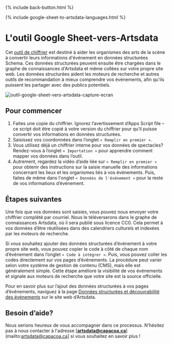 <p>{% include back-button.html %}</p>
{% include google-sheet-to-artsdata-languages.html %}

# L'outil Google Sheet-vers-Artsdata

Cet [outil de chiffrier](https://docs.google.com/spreadsheets/d/1szaf-gjoKSO2IhFw3y9cPwSUCfpHV7KhrHXo7MFx6mA/edit?usp=sharing) est destiné à aider les organismes des arts de la scène à convertir leurs informations d'événement en données structurées Schema. Ces données structurées peuvent ensuite être chargées dans le graphe de connaissances d'Artsdata et même collées sur votre propre site web. Les données structurées aident les moteurs de recherche et autres outils de recommandation à mieux comprendre vos événements, afin qu'ils puissent les partager avec des publics potentiels.  

 ![outil-google-sheet-vers-artsdata-capture-ecran](https://github.com/user-attachments/assets/e0087b62-7a35-4905-bf84-c1429c2a3908)


## Pour commencer

1. Faites une copie du chiffrier. Ignorez l’avertissement d’Apps Script file – ce script doit être copié à votre version du chiffrier pour qu’il puisse convertir vos informations en données structurées.
2. Saisissez vos coordonnées dans l’onglet `« Remplir en premier »`.
3. Vous utilisez déjà un chiffrier interne pour vos données de spectacles? Rendez-vous à l’onglet `« Importation »` pour apprendre comment mapper vos données dans l’outil.
4. Autrement, regardez la vidéo d’aide liée sur `« Remplir en premier »` pour obtenir des instructions sur la saisie manuelle des informations concernant les lieux et les organismes liés à vos événements. Puis, faites de même dans l'onglet `« Données de l'événement »` pour la reste de vos informations d’événement.

## Étapes suivantes  

Une fois que vos données sont saisies, vous pouvez nous envoyer votre chiffrier complété par courriel. Nous le téléverserons dans le graphe de connaissances Artsdata, où il sera publié sous licence CC0. Cela permet à vos données d’être réutilisées dans des calendriers culturels et indexées par les moteurs de recherche.  

Si vous souhaitez ajouter des données structurées d’événement à votre propre site web, vous pouvez copier le code à côté de chaque nom d’événement dans l’onglet `« Code à intégrer »`. Puis, vous pouvez coller les codes directement sur vos pages d’événements. La procédure peut varier selon votre système de gestion de contenu (CMS), mais elle est généralement simple. Cette étape améliore la visibilité de vos événements et signale aux moteurs de recherche que votre site est la source officielle. 

Pour en savoir plus sur l’ajout des données structurées à vos pages d’événements, naviguez à la page [Données structurées et découvrabilité des événements](https://www.artsdata.ca/fr/ressources/donnees-structurees?_gl=1*uasvca*_up*MQ..*_ga*NDM0NjgwMDUuMTc0NTQ2NDI0MQ..*_ga_FHQQ6Z1J9J*MTc0NTQ2NDI0MC4xLjAuMTc0NTQ2NDI0MC4wLjAuMA..) sur le site web d’Artsdata.   

## Besoin d’aide?

Nous serions heureux de vous accompagner dans ce processus. N’hésitez pas à nous contacter à l'adresse [**artsdata@capacoa.ca**](mailto:artsdata@capacoa.ca] si vous souhaitez en savoir plus !

